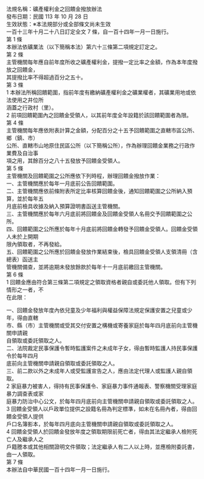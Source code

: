法規名稱：礦產權利金之回饋金撥放辦法  
發布日期：民國 113 年 10 月 28 日  
生效狀態：※本法規部分或全部條文尚未生效  
一百十三年十月二十八日訂定全文 7 條，自一百十四年一月一日施行。  
第 1 條  
本辦法依礦業法（以下簡稱本法）第六十三條第二項規定訂定之。  
第 2 條  
主管機關每年應自前年度所收之礦產權利金，提撥一定比率之金額，作為本年度撥放之回饋金，  
其提撥比率不得超過百分之五十。  
第 3 條  
1 本辦法所稱回饋範圍，指前年度有繳納礦產權利金之礦業權者，其礦業用地或依法使用之井位所  
涵蓋之行政村（里）。  
2 前項回饋範圍內之回饋金受領人，以其前年度全年設籍於該回饋範圍者為限。  
第 4 條  
主管機關每年應依附表計算之金額，分配百分之十五予回饋範圍之直轄市區公所、鄉（鎮、市）  
公所、直轄市山地原住民區公所（以下簡稱公所），作為辦理回饋金業務之行政作業費及自治事  
項之用，其餘百分之八十五發放予回饋金受領人。  
第 5 條  
主管機關及回饋範圍之公所應依下列時程，辦理回饋金撥放作業：  
一、主管機關應於每年一月底前公告回饋範圍。  
二、主管機關應依前條附表所定比率核算回饋金後，通知回饋範圍之公所納入預算，並於每年五  
月底前檢具收據及納入預算證明書函送主管機關。  
三、主管機關應於每年六月底前將回饋金及回饋金受領人名冊交予回饋範圍之公所。  
四、回饋範圍之公所應於每年十月底前將回饋金轉發予回饋金受領人。回饋金受領人未於上開期  
限內領取者，不再發給。  
五、回饋範圍之公所應於回饋金發放作業結束後，檢具回饋金受領人支領清冊（含總表）函送主  
管機關備查，並將逾期未發放餘款於每年十一月底前繳回主管機關。  
第 6 條  
1 回饋金應由符合第三條第二項規定之領取資格者親自或委託他人領取。但有下列情形之一者，不  
在此限：  


一、回饋金發放年度內依兒童及少年福利與權益保障法規定保護安置之兒童或少年，得由直轄  
市、縣（市）主管機關或受其交付安置之構機或寄養家庭於每年四月底前向主管機關申請親  
自領取或委託領取之人。  
二、法院裁定民事保護令暫時監護案件之未成年子女，得由暫時監護人持民事保護令於每年四月  
底前向主管機關申請親自領取或委託領取之人。  
三、前二款以外之未成年人或受監護宣告之人，應由法定代理人或監護人親自領取。  
2 家庭暴力被害人，得持有民事保護令、家庭暴力事件通報表、警察機關受理家庭暴力調查表或家  
庭暴力防治中心公文，於每年四月底前向主管機關申請親自領取或委託領取之人。  
3 回饋金受領人以戶政單位提供之設籍名冊為判定標準，如未在名冊內者，得由回饋金受領人提供  
戶口名簿影本，於每年四月底向主管機關申請親自領取或委託領取之人。  
4 回饋金受領人於回饋金發放年度之領取期限前死亡者，得由其法定繼承人檢附死亡人及繼承人之  
戶籍謄本或其他相關證明文件領取；法定繼承人有二人以上時，並應檢附委託書，由一人領取。  
第 7 條  
本辦法自中華民國一百十四年一月一日施行。  


